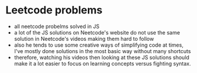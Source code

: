 # Leetcode problems 

- all neetcode probelms solved in JS
- a lot of the JS solutions on Neetcode's website do not use the same solution in Neetcode's videos making them hard to follow 
- also he tends to use some creative ways of simplifying code at times, I've mostly done solutions in the most basic way without many shortcuts 
- therefore, watching his videos then looking at these JS solutions should make it a lot easier to focus on learning concepts versus fighting syntax.  